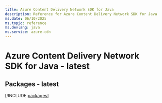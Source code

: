 ```yaml
---
title: Azure Content Delivery Network SDK for Java
description: Reference for Azure Content Delivery Network SDK for Java
ms.date: 06/10/2025
ms.topic: reference
ms.devlang: java
ms.service: azure-cdn
---
```

# Azure Content Delivery Network SDK for Java - latest
## Packages - latest
[!INCLUDE [packages](content-delivery-network-index.md)]